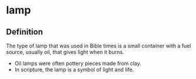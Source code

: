 # lamp

## Definition

The type of lamp that was used in Bible times is a small container with a fuel source, usually oil, that gives light when it burns.

* Oil lamps were often pottery pieces made from clay.
* In scripture, the lamp is a symbol of light and life.
